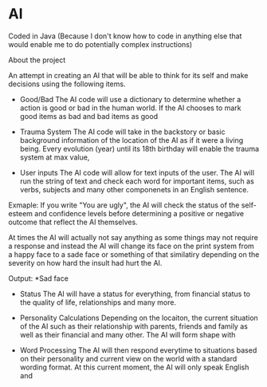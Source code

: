 # AI

Coded in Java (Because I don't know how to code in anything else that would enable me to do potentially complex instructions)

About the project

An attempt in creating an AI that will be able to think for its self and make decisions using the following items.

- Good/Bad
The AI code will use a dictionary to determine whether a action is good or bad in the human world. If the AI chooses to mark good items as bad and bad items as good

- Trauma System
The AI code will take in the backstory or basic background information of the location of the AI as if it were a living being. Every evolution (year) until its 18th birthday will enable the trauma system at max value, 

- User inputs
The AI code will allow for text inputs of the user. The AI will run the string of text and check each word for important items, such as verbs, subjects and many other componenets in an English sentence.

Exmaple:
If you write "You are ugly", the AI will check the status of the self-esteem and confidence levels before determining a positive or negative outcome that reflect the AI themselves.

At times the AI will actually not say anything as some things may not require a response and instead the AI will change its face on the print system from a happy face to a sade face or something of that similatiry depending on the severity on how hard the insult had hurt the AI.

Output: *Sad face

- Status
The AI will have a status for everything, from financial status to the quality of life, relationships and many more.

- Personality Calculations
Depending on the locaiton, the current situation of the AI such as their relationship with parents, friends and family as well as their financial and many other. The AI will form shape with

- Word Processing
The AI will then respond everytime to situations based on their personality and current view on the world with a standard wording format.
At this current moment, the AI will only speak English and 
